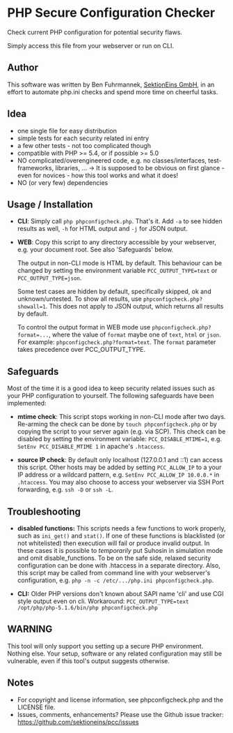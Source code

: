 PHP Secure Configuration Checker
================================

Check current PHP configuration for potential security flaws.

Simply access this file from your webserver or run on CLI.

Author
------
This software was written by Ben Fuhrmannek, [SektionEins GmbH](https://sektioneins.de/), in an effort to automate php.ini checks and spend more time on cheerful tasks.

Idea
----

* one single file for easy distribution
* simple tests for each security related ini entry
* a few other tests - not too complicated though
* compatible with PHP >= 5.4, or if possible >= 5.0
* NO complicated/overengineered code, e.g. no classes/interfaces, test-frameworks, libraries, ... -> It is supposed to be obvious on first glance - even for novices - how this tool works and what it does!
* NO (or very few) dependencies

Usage / Installation
--------------------

* **CLI**: Simply call `php phpconfigcheck.php`. That's it. Add `-a` to see hidden results as well, `-h` for HTML output and `-j` for JSON output.

* **WEB**: Copy this script to any directory accessible by your webserver, e.g. your document root. See also 'Safeguards' below.

  The output in non-CLI mode is HTML by default. This behaviour can be changed by setting the environment variable  `PCC_OUTPUT_TYPE=text` or `PCC_OUTPUT_TYPE=json`.

  Some test cases are hidden by default, specifically skipped, ok and unknown/untested. To show all results, use `phpconfigcheck.php?showall=1`. This does not apply to JSON output, which returns all results by default.

  To control the output format in WEB mode use `phpconfigcheck.php?format=...`, where the value of `format` maybe one of `text`, `html` or `json`. For example: `phpconfigcheck.php?format=text`. The `format` parameter takes precedence over PCC_OUTPUT_TYPE.

Safeguards
----------

Most of the time it is a good idea to keep security related issues such as your PHP configuration to yourself. The following safeguards have been implemented:

* **mtime check**: This script stops working in non-CLI mode after two days. Re-arming the check can be done by `touch phpconfigcheck.php` or by copying the script to your server again (e.g. via SCP). This check can be disabled by setting the environment variable: `PCC_DISABLE_MTIME=1`, e.g. `SetEnv PCC_DISABLE_MTIME 1` in apache's `.htaccess`.

* **source IP check**: By default only localhost (127.0.0.1 and ::1) can access this script. Other hosts may be added by setting `PCC_ALLOW_IP` to a your IP address or a wildcard pattern, e.g. `SetEnv PCC_ALLOW_IP 10.0.0.*` in `.htaccess`. You may also choose to access your webserver via SSH Port forwarding, e.g. `ssh -D` or `ssh -L`.

Troubleshooting
---------------

* **disabled functions:** This scripts needs a few functions to work properly, such as `ini_get()` and `stat()`. If one of these functions is blacklisted (or not whitelisted) then execution will fail or produce invalid output. In these cases it is possible to _temporarily_ put Suhosin in simulation mode and omit disable_functions. To be on the safe side, relaxed security configuration can be done with .htaccess in a separate directory. Also, this script may be called from command line with your webserver's configuration, e.g. `php -n -c /etc/.../php.ini phpconfigcheck.php`.

* **CLI:** Older PHP versions don't known about SAPI name 'cli' and use CGI style output even on cli. Workaround: `PCC_OUTPUT_TYPE=text /opt/php/php-5.1.6/bin/php phpconfigcheck.php`

WARNING
-------

This tool will only support you setting up a secure PHP environment.
Nothing else. Your setup, software or any related configuration may still
be vulnerable, even if this tool's output suggests otherwise.

Notes
-----

* For copyright and license information, see phpconfigcheck.php and the LICENSE file.
* Issues, comments, enhancements? Please use the Github issue tracker:
  https://github.com/sektioneins/pcc/issues
